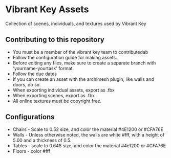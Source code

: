# Vibrant Key Assets
Collection of scenes, individuals, and textures used by Vibrant Key

## Contributing to this repository
* You must be a member of the vibrant key team to contributedab
* Follow the configuration guide for making assets.
* Before editing any files, make sure to create a separate branch with 'yourname-yourtask' format.
* Follow the due dates
* If you can create an asset with the archimesh plugin, like walls and doors, do so.
* When exporting individual assets, export as .fbx
* When exporting scenes, export as .fbx
* All online textures must be copyright free.

## Configurations
* Chairs - Scale to 0.52 size, and color the material #4E1200 or #CFA76E
* Walls - Unless otherwise noted, the walls are white #fff, with a height of 5.00 and a thickness of 0.5.
* Tables - scale to 0.648 size, and color the material #4e1200 or #CFA76E
* Floors - color #fff

